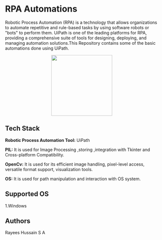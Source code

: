 # RPA Automations



Robotic Process Automation (RPA) is a technology that allows organizations to automate repetitive and rule-based tasks by using software robots or "bots" to perform them. UiPath is one of the leading platforms for RPA, providing a comprehensive suite of tools for designing, deploying, and managing automation solutions.This Repository contains some of the basic automations done using UiPath.

<p align = "center"><img src="./logo1.png" width="200"></p>


## Tech Stack

**Robotic Process Automation Tool:** UiPath

**PIL:** It is used for Image Processing ,storing ,integration with Tkinter and Cross-platform Compatibility.

**OpenCv:** It is used for its efficient image handling, pixel-level access, versatile format support, visualization tools.

**OS:** It is used for path manipulation and interaction with OS system.

## Supported OS

1.Windows

## Authors

Rayees Hussain S A
 
